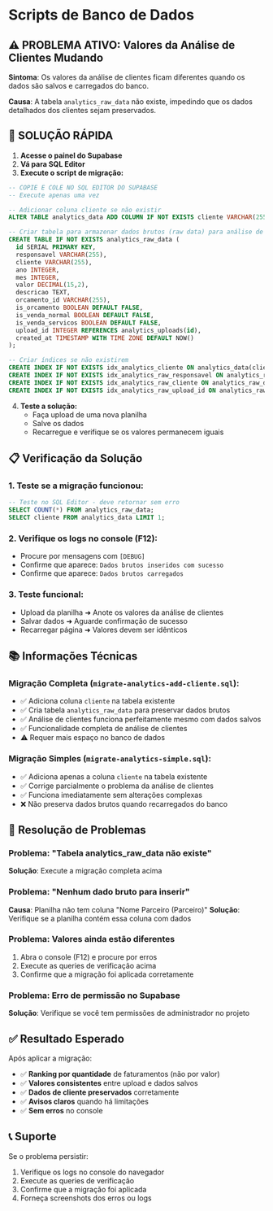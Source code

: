 # Scripts de Banco de Dados

## ⚠️ PROBLEMA ATIVO: Valores da Análise de Clientes Mudando

**Sintoma**: Os valores da análise de clientes ficam diferentes quando os dados são salvos e carregados do banco.

**Causa**: A tabela `analytics_raw_data` não existe, impedindo que os dados detalhados dos clientes sejam preservados.

## 🔧 SOLUÇÃO RÁPIDA

1. **Acesse o painel do Supabase**
2. **Vá para SQL Editor**
3. **Execute o script de migração:**

```sql
-- COPIE E COLE NO SQL EDITOR DO SUPABASE
-- Execute apenas uma vez

-- Adicionar coluna cliente se não existir
ALTER TABLE analytics_data ADD COLUMN IF NOT EXISTS cliente VARCHAR(255);

-- Criar tabela para armazenar dados brutos (raw data) para análise de clientes
CREATE TABLE IF NOT EXISTS analytics_raw_data (
  id SERIAL PRIMARY KEY,
  responsavel VARCHAR(255),
  cliente VARCHAR(255),
  ano INTEGER,
  mes INTEGER,
  valor DECIMAL(15,2),
  descricao TEXT,
  orcamento_id VARCHAR(255),
  is_orcamento BOOLEAN DEFAULT FALSE,
  is_venda_normal BOOLEAN DEFAULT FALSE,
  is_venda_servicos BOOLEAN DEFAULT FALSE,
  upload_id INTEGER REFERENCES analytics_uploads(id),
  created_at TIMESTAMP WITH TIME ZONE DEFAULT NOW()
);

-- Criar índices se não existirem
CREATE INDEX IF NOT EXISTS idx_analytics_cliente ON analytics_data(cliente);
CREATE INDEX IF NOT EXISTS idx_analytics_raw_responsavel ON analytics_raw_data(responsavel);
CREATE INDEX IF NOT EXISTS idx_analytics_raw_cliente ON analytics_raw_data(cliente);
CREATE INDEX IF NOT EXISTS idx_analytics_raw_upload_id ON analytics_raw_data(upload_id);
```

4. **Teste a solução:**
   - Faça upload de uma nova planilha
   - Salve os dados
   - Recarregue e verifique se os valores permanecem iguais

## 📋 Verificação da Solução

### 1. Teste se a migração funcionou:

```sql
-- Teste no SQL Editor - deve retornar sem erro
SELECT COUNT(*) FROM analytics_raw_data;
SELECT cliente FROM analytics_data LIMIT 1;
```

### 2. Verifique os logs no console (F12):

- Procure por mensagens com `[DEBUG]`
- Confirme que aparece: `Dados brutos inseridos com sucesso`
- Confirme que aparece: `Dados brutos carregados`

### 3. Teste funcional:

- Upload da planilha ➜ Anote os valores da análise de clientes
- Salvar dados ➜ Aguarde confirmação de sucesso
- Recarregar página ➜ Valores devem ser idênticos

## 📚 Informações Técnicas

### Migração Completa (`migrate-analytics-add-cliente.sql`):

- ✅ Adiciona coluna `cliente` na tabela existente
- ✅ Cria tabela `analytics_raw_data` para preservar dados brutos
- ✅ Análise de clientes funciona perfeitamente mesmo com dados salvos
- ✅ Funcionalidade completa de análise de clientes
- ⚠️ Requer mais espaço no banco de dados

### Migração Simples (`migrate-analytics-simple.sql`):

- ✅ Adiciona apenas a coluna `cliente` na tabela existente
- ✅ Corrige parcialmente o problema da análise de clientes
- ✅ Funciona imediatamente sem alterações complexas
- ❌ Não preserva dados brutos quando recarregados do banco

## 🐛 Resolução de Problemas

### Problema: "Tabela analytics_raw_data não existe"

**Solução**: Execute a migração completa acima

### Problema: "Nenhum dado bruto para inserir"

**Causa**: Planilha não tem coluna "Nome Parceiro (Parceiro)"
**Solução**: Verifique se a planilha contém essa coluna com dados

### Problema: Valores ainda estão diferentes

1. Abra o console (F12) e procure por erros
2. Execute as queries de verificação acima
3. Confirme que a migração foi aplicada corretamente

### Problema: Erro de permissão no Supabase

**Solução**: Verifique se você tem permissões de administrador no projeto

## ✅ Resultado Esperado

Após aplicar a migração:

- ✅ **Ranking por quantidade** de faturamentos (não por valor)
- ✅ **Valores consistentes** entre upload e dados salvos
- ✅ **Dados de cliente preservados** corretamente
- ✅ **Avisos claros** quando há limitações
- ✅ **Sem erros** no console

## 📞 Suporte

Se o problema persistir:

1. Verifique os logs no console do navegador
2. Execute as queries de verificação
3. Confirme que a migração foi aplicada
4. Forneça screenshots dos erros ou logs
